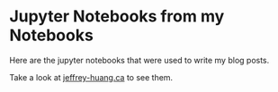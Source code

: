 # Jupyter Notebooks from my Notebooks
Here are the jupyter notebooks that were used to write my blog posts. 

Take a look at [jeffrey-huang.ca](https://jeffrey-huang.ca) to see them.
